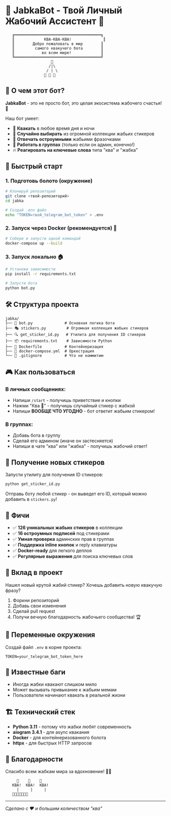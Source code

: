 # 🐸 JabkaBot - Твой Личный Жабочий Ассистент 🐸

```
   ╔══════════════════════════════════════╗
   ║             КВА-КВА-КВА!              ║
   ║        Добро пожаловать в мир        ║
   ║         самого квакучего бота        ║
   ║            во всем мире!             ║
   ╚══════════════════════════════════════╝
                    🐸
                   /|\
                  / | \
                 🐸 🐸 🐸
```

## 🎯 О чем этот бот?

**JabkaBot** - это не просто бот, это целая экосистема жабочего счастья! 🌿

Наш бот умеет:
- 🐸 **Квакать** в любое время дня и ночи
- 🎲 **Случайно выбирать** из огромной коллекции жабьих стикеров
- 💬 **Отвечать остроумными** жабьими фразочками
- 👥 **Работать в группах** (только если он админ, конечно!)
- 🔥 **Реагировать на ключевые слова** типа "ква" и "жабка"

## 🚀 Быстрый старт

### 1. Подготовь болото (окружение)

```bash
# Клонируй репозиторий
git clone <твой-репозиторий>
cd jabka

# Создай .env файл
echo "TOKEN=твой_telegram_bot_token" > .env
```

### 2. Запуск через Docker (рекомендуется) 🐳

```bash
# Собери и запусти одной командой
docker-compose up --build
```

### 3. Запуск локально 🏠

```bash
# Установи зависимости
pip install -r requirements.txt

# Запусти бота
python bot.py
```

## 🛠️ Структура проекта

```
jabka/
├── 🐸 bot.py              # Основная логика бота
├── 🎭 stickers.py         # Огромная коллекция жабьих стикеров
├── 🔍 get_sticker_id.py   # Утилита для получения ID стикеров
├── 📦 requirements.txt    # Зависимости Python
├── 🐳 Dockerfile          # Контейнеризация
├── 🚀 docker-compose.yml  # Оркестрация
└── 🙈 .gitignore          # Что не коммитим
```

## 🎮 Как пользоваться

### В личных сообщениях:
- Напиши `/start` - получишь приветствие и кнопки
- Нажми "Ква 🐸" - получишь случайный стикер с жабкой
- Напиши **ВООБЩЕ ЧТО УГОДНО** - бот ответит жабьим стикером!

### В группах:
- Добавь бота в группу
- Сделай его админом (иначе он застесняется)
- Напиши в чате "ква" или "жабка" - получишь жабочий ответ!

## 🧪 Получение новых стикеров

Запусти утилиту для получения ID стикеров:

```bash
python get_sticker_id.py
```

Отправь боту любой стикер - он выведет его ID, который можно добавить в `stickers.py`!

## 🌟 Фичи

- ✅ **126 уникальных жабьих стикеров** в коллекции
- ✅ **16 остроумных подписей** под стикерами  
- ✅ **Умная проверка** админских прав в группах
- ✅ **Поддержка inline кнопок** и reply клавиатуры
- ✅ **Docker-ready** для легкого деплоя
- ✅ **Регулярные выражения** для поиска ключевых слов

## 🤝 Вклад в проект

Нашел новый крутой жабий стикер? Хочешь добавить новую квакучую фразу? 

1. Форкни репозиторий
2. Добавь свои изменения
3. Сделай pull request
4. Получи вечную благодарность жабочьего сообщества! 🏆

## 📝 Переменные окружения

Создай файл `.env` в корне проекта:

```env
TOKEN=your_telegram_bot_token_here
```

## 🐛 Известные баги

- Иногда жабки квакают слишком мило
- Может вызывать привыкание к жабьим мемам
- Пользователи начинают квакать в реальной жизни

## 🏗️ Технический стек

- **Python 3.11** - потому что жабки любят современность
- **aiogram 3.4.1** - для async квакания  
- **Docker** - для контейнеризованного болота
- **httpx** - для быстрых HTTP запросов

## 🎉 Благодарности

Спасибо всем жабкам мира за вдохновение! 🐸💚

```
     🐸    🐸    🐸
   КВА!  КВА!  КВА!
     |     |     |
   🌿🌿🌿🌿🌿🌿🌿
```

---

*Сделано с ❤️ и большим количеством "ква"*
